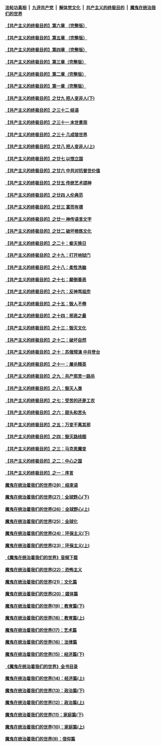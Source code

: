 ####  [法轮功真相](../../../../basic/blob/master/README.md?t=06271531) &nbsp;|&nbsp; [九评共产党](../../../../9ping.md/blob/master/README.md?t=06271531) &nbsp;|&nbsp; [解体党文化](../../../../jtdwh.md/blob/master/README.md?t=06271531)  &nbsp;|&nbsp; [共产主义的终极目的](../../../../gczydzjmd.md/blob/master/README.md?t=06271531) &nbsp;|&nbsp; [魔鬼在统治我们的世界](../../../../mgztzwmdsj.md/blob/master/README.md?t=06271531) 

#### [【共产主义的终极目的】第六章 （完整版）](../pages/nsc422/n11428913.md?t=06271531) 

#### [【共产主义的终极目的】第五章 （完整版）](../pages/nsc422/n11428912.md?t=06271531) 

#### [【共产主义的终极目的】第四章 （完整版）](../pages/nsc422/n11428907.md?t=06271531) 

#### [【共产主义的终极目的】第三章（完整版）](../pages/nsc422/n11428848.md?t=06271531) 

#### [【共产主义的终极目的】第二章（完整版）](../pages/nsc422/n11428831.md?t=06271531) 

#### [【共产主义的终极目的】第一章（完整版）](../pages/nsc422/n11417651.md?t=06271531) 

#### [【共产主义的终极目的】之廿九 把人变非人(下)](../pages/nsc422/n11344140.md?t=06271531) 

#### [【共产主义的终极目的】之三十二 结语](../pages/nsc422/n11360535.md?t=06271531) 

#### [【共产主义的终极目的】之三十一 末世景观](../pages/nsc422/n11351129.md?t=06271531) 

#### [【共产主义的终极目的】之三十 几成狼世界](../pages/nsc422/n11348280.md?t=06271531) 

#### [【共产主义的终极目的】之廿八 把人变非人(上)](../pages/nsc422/n11340492.md?t=06271531) 

#### [【共产主义的终极目的】之廿七 以恨立国](../pages/nsc422/n11336944.md?t=06271531) 

#### [【共产主义的终极目的】之廿六 中共对抗普世价值](../pages/nsc422/n11324785.md?t=06271531) 

#### [【共产主义的终极目的】之廿五 传统艺术颂神](../pages/nsc422/n11296396.md?t=06271531) 

#### [【共产主义的终极目的】之廿四 人伦典范](../pages/nsc422/n11296397.md?t=06271531) 

#### [【共产主义的终极目的】之廿三 富而有德](../pages/nsc422/n11283598.md?t=06271531) 

#### [【共产主义的终极目的】之廿一 神传语言文字](../pages/nsc422/n11263265.md?t=06271531) 

#### [【共产主义的终极目的】之廿二 破坏修炼文化](../pages/nsc422/n11245728.md?t=06271531) 

#### [【共产主义的终极目的】之二十：偷天换日](../pages/nsc422/n11238846.md?t=06271531) 

#### [【共产主义的终极目的】之十九：打开地狱门](../pages/nsc422/n11206376.md?t=06271531) 

#### [【共产主义的终极目的】之十八：柔性洗脑](../pages/nsc422/n11199994.md?t=06271531) 

#### [【共产主义的终极目的】之十七：颠倒善恶](../pages/nsc422/n11179782.md?t=06271531) 

#### [【共产主义的终极目的】之十六：反神骂祖宗](../pages/nsc422/n11166798.md?t=06271531) 

#### [【共产主义的终极目的】之十五：毁人不倦](../pages/nsc422/n11166792.md?t=06271531) 

#### [【共产主义的终极目的】之十四：邪恶之最](../pages/nsc422/n11150249.md?t=06271531) 

#### [【共产主义的终极目的】之十三：毁灭文化](../pages/nsc422/n11135227.md?t=06271531) 

#### [【共产主义的终极目的】之十二：破坏自然](../pages/nsc422/n11135214.md?t=06271531) 

#### [【共产主义的终极目的】之十：苏俄预演 中共登台](../pages/nsc422/n11118424.md?t=06271531) 

#### [【共产主义的终极目的】之十一：屠杀精英](../pages/nsc422/n11118442.md?t=06271531) 

#### [【共产主义的终极目的】之九：共产邪灵一路杀](../pages/nsc422/n11114139.md?t=06271531) 

#### [【共产主义的终极目的】之八：毁灭人类](../pages/nsc422/n11108503.md?t=06271531) 

#### [【共产主义的终极目的】之七：受苦的还是工农](../pages/nsc422/n11101809.md?t=06271531) 

#### [【共产主义的终极目的】之六：甜头和苦头](../pages/nsc422/n11096971.md?t=06271531) 

#### [【共产主义的终极目的】之五：万变不离其邪](../pages/nsc422/n11091285.md?t=06271531) 

#### [【共产主义的终极目的】之四：毁灭路线图](../pages/nsc422/n11086284.md?t=06271531) 

#### [【共产主义的终极目的】之三：马克思魔变](../pages/nsc422/n11061941.md?t=06271531) 

#### [【共产主义的终极目的】之二：中心之国](../pages/nsc422/n11047728.md?t=06271531) 

#### [【共产主义的终极目的】之一：序言](../pages/nsc422/n11086077.md?t=06271531) 

#### [魔鬼在统治着我们的世界(28)：结束语](../pages/nsc422/n10936246.md?t=06271531) 

#### [魔鬼在统治着我们的世界(27)：全球野心(下)](../pages/nsc422/n10928319.md?t=06271531) 

#### [魔鬼在统治着我们的世界(26)：全球野心(上)](../pages/nsc422/n10900318.md?t=06271531) 

#### [魔鬼在统治着我们的世界(25)：全球化](../pages/nsc422/n10788205.md?t=06271531) 

#### [魔鬼在统治着我们的世界(24)：环保主义(下)](../pages/nsc422/n10695307.md?t=06271531) 

#### [魔鬼在统治着我们的世界(23)：环保主义(上)](../pages/nsc422/n10688613.md?t=06271531) 

#### [《魔鬼在统治着我们的世界》音频下载](../pages/nsc422/n10635553.md?t=06271531) 

#### [魔鬼在统治着我们的世界(22)：恐怖主义](../pages/nsc422/n10614727.md?t=06271531) 

#### [魔鬼在统治着我们的世界(21)：文化篇](../pages/nsc422/n10597706.md?t=06271531) 

#### [魔鬼在统治着我们的世界(20)：媒体篇](../pages/nsc422/n10586579.md?t=06271531) 

#### [魔鬼在统治着我们的世界(19)：教育篇(下)](../pages/nsc422/n10564808.md?t=06271531) 

#### [魔鬼在统治着我们的世界(18)：教育篇(上)](../pages/nsc422/n10526970.md?t=06271531) 

#### [魔鬼在统治着我们的世界(17)：艺术篇](../pages/nsc422/n10499093.md?t=06271531) 

#### [魔鬼在统治着我们的世界(16)：法律篇](../pages/nsc422/n10485969.md?t=06271531) 

#### [魔鬼在统治着我们的世界(15)：经济篇(下)](../pages/nsc422/n10469975.md?t=06271531) 

#### [《魔鬼在统治着我们的世界》全书目录](../pages/nsc422/n10464261.md?t=06271531) 

#### [魔鬼在统治着我们的世界(14)：经济篇(上)](../pages/nsc422/n10457370.md?t=06271531) 

#### [魔鬼在统治着我们的世界(13)：政治篇(下)](../pages/nsc422/n10448270.md?t=06271531) 

#### [魔鬼在统治着我们的世界(12)：政治篇(上)](../pages/nsc422/n10444576.md?t=06271531) 

#### [魔鬼在统治着我们的世界(11)：家庭篇(下)](../pages/nsc422/n10440961.md?t=06271531) 

#### [魔鬼在统治着我们的世界(10)：家庭篇(上)](../pages/nsc422/n10435448.md?t=06271531) 

#### [魔鬼在统治着我们的世界(9)：信仰篇](../pages/nsc422/n10432159.md?t=06271531) 

